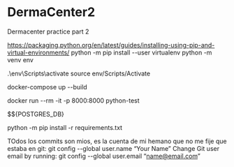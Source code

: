 # DermaCenter2
Dermacenter practice part 2

https://packaging.python.org/en/latest/guides/installing-using-pip-and-virtual-environments/
python -m pip install --user virtualenv
python -m venv env

.\env\Scripts\activate
source env/Scripts/Activate

docker-compose up --build

docker run --rm -it -p 8000:8000  python-test

$${POSTGRES_DB}

python -m pip install -r requirements.txt


TOdos los commits son mios, es la cuenta de mi hemano que no me fije que estaba en git:
git config --global user.name “Your Name”
Change Git user email by running: git config --global user.email “name@email.com”